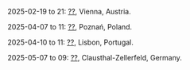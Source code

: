 2025-02-19 to 21: [??](https://www.mathmod.at/ "Covers mathematical modeling and simulation across disciplines. Topics include system dynamics, control theory, optimization, and numerical methods, with applications in engineering, physics, and biology."), Vienna, Austria.

2025-04-07 to 11: [??](https://jahrestagung.gamm.org/annual-meeting-2025/95th-annual-meeting-2/ "Covers applied mathematics and mechanics, focusing on numerical methods, optimization, and continuum mechanics. Topics include computational mechanics, control theory, and applications in engineering and physics."), Poznań, Poland.

2025-04-10 to 11: [??](https://symcomp2025.isel.pt/ "SYMCOMP 2025 focuses on numerical and symbolic computation, covering computer algebra, numerical solvers, and hybrid methods. Topics include polynomial systems, optimization, and applications in engineering and physics, emphasizing computational tools for exact and approximate solutions."), Lisbon, Portugal.

2025-05-07 to 09: [??](https://www.simscience2025.tu-clausthal.de/ "Covers simulation science, focusing on numerical modeling and optimization. Topics include computational physics, simulation-based design, and applications in engineering and natural sciences."), Clausthal-Zellerfeld, Germany.

